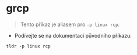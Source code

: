 # grcp

> Tento příkaz je aliasem pro `-p linux rcp`.

- Podívejte se na dokumentaci původního příkazu:

`tldr -p linux rcp`
